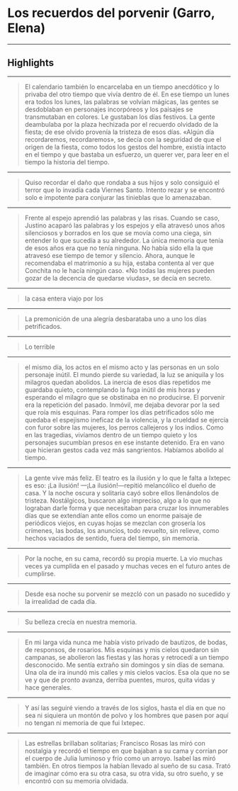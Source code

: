 # **Los recuerdos del porvenir (Garro, Elena)**


---

## Highlights

---

> El calendario también lo encarcelaba en un tiempo anecdótico y lo privaba del otro tiempo que vivía dentro de él. En ese tiempo un lunes era todos los lunes, las palabras se volvían mágicas, las gentes se desdoblaban en personajes incorpóreos y los paisajes se transmutaban en colores. Le gustaban los días festivos. La gente deambulaba por la plaza hechizada por el recuerdo olvidado de la fiesta; de ese olvido provenía la tristeza de esos días. «Algún día recordaremos, recordaremos», se decía con la seguridad de que el origen de la fiesta, como todos los gestos del hombre, existía intacto en el tiempo y que bastaba un esfuerzo, un querer ver, para leer en el tiempo la historia del tiempo.

---

> Quiso recordar el daño que rondaba a sus hijos y solo consiguió el terror que lo invadía cada Viernes Santo. Intento rezar y se encontró solo e impotente para conjurar las tinieblas que lo amenazaban.

---

> Frente al espejo aprendió las palabras y las risas. Cuando se caso, Justino acaparó las palabras y los espejos y ella atravesó unos años silenciosos y borrados en los que se movía como una ciega, sin entender lo que sucedía a su alrededor. La única memoria que tenía de esos años era que no tenía ninguna. No había sido ella la que atravesó ese tiempo de temor y silencio. Ahora, aunque le recomendaba el matrimonio a su hija, estaba contenta al ver que Conchita no le hacía ningún caso. «No todas las mujeres pueden gozar de la decencia de quedarse viudas», se decía en secreto.

---

> la casa entera viajo por los

---

> La premonición de una alegría desbarataba uno a uno los días petrificados.

---

> Lo terrible

---

> el mismo día, los actos en el mismo acto y las personas en un solo personaje inútil. El mundo pierde su variedad, la luz se aniquila y los milagros quedan abolidos. La inercia de esos días repetidos me guardaba quieto, contemplando la fuga inútil de mis horas y esperando el milagro que se obstinaba en no producirse. El porvenir era la repetición del pasado. Inmóvil, me dejaba devorar por la sed que roía mis esquinas. Para romper los días petrificados sólo me quedaba el espejismo ineficaz de la violencia, y la crueldad se ejercía con furor sobre las mujeres, los perros callejeros y los indios. Como en las tragedias, vivíamos dentro de un tiempo quieto y los personajes sucumbían presos en ese instante detenido. Era en vano que hicieran gestos cada vez más sangrientos. Habíamos abolido al tiempo.

---

> La gente vive más feliz. El teatro es la ilusión y lo que le falta a Ixtepec es eso: ¡La ilusión! —¡La ilusión!—repitió melancólico el dueño de casa. Y la noche oscura y solitaria cayó sobre ellos llenándolos de tristeza. Nostálgicos, buscaron algo impreciso, algo a lo que no lograban darle forma y que necesitaban para cruzar los innumerables días que se extendían ante ellos como un enorme paisaje de periódicos viejos, en cuyas hojas se mezclan con grosería los crímenes, las bodas, los anuncios, todo revuelto, sin relieve, como hechos vaciados de sentido, fuera del tiempo, sin memoria.

---

> Por la noche, en su cama, recordó su propia muerte. La vio muchas veces ya cumplida en el pasado y muchas veces en el futuro antes de cumplirse.

---

> Desde esa noche su porvenir se mezcló con un pasado no sucedido y la irrealidad de cada día.

---

> Su belleza crecía en nuestra memoria.

---

> En mi larga vida nunca me había visto privado de bautizos, de bodas, de responsos, de rosarios. Mis esquinas y mis cielos quedaron sin campanas, se abolieron las fiestas y las horas y retrocedí a un tiempo desconocido. Me sentía extraño sin domingos y sin días de semana. Una ola de ira inundó mis calles y mis cielos vacíos. Esa ola que no se ve y que de pronto avanza, derriba puentes, muros, quita vidas y hace generales.

---

> Y así las seguiré viendo a través de los siglos, hasta el día en que no sea ni siquiera un montón de polvo y los hombres que pasen por aquí no tengan ni memoria de que fui Ixtepec.

---

> Las estrellas brillaban solitarias; Francisco Rosas las miró con nostalgia y recordó el tiempo en que bajaban a su cama y corrían por el cuerpo de Julia luminoso y frío como un arroyo. Isabel las miró también. En otros tiempos la habían llevado al sueño de su casa. Trató de imaginar cómo era su otra casa, su otra vida, su otro sueño, y se encontró con su memoria olvidada.
